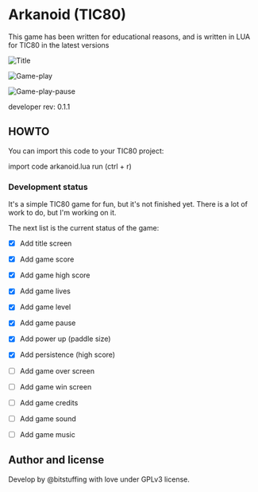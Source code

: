 # Arkanoid (TIC80) 

This game has been written for educational reasons, 
and is written in LUA for TIC80 in the latest versions 

![Title](https://i.ibb.co/P1FHs9P/Captura-desde-2023-03-31-18-24-18.png)

![Game-play](https://i.ibb.co/6W56dds/Captura-desde-2023-03-31-18-24-10.png)

![Game-play-pause](https://i.ibb.co/r2KBhK2/Captura-desde-2023-04-01-12-58-51.png)

developer rev: 0.1.1

## HOWTO

You can import this code to your TIC80 project:

import code arkanoid.lua
run (ctrl + r)

### Development status

It's a simple TIC80 game for fun, but it's not finished yet. There is a lot of work to do, but I'm working on it.

The next list is the current status of the game:

- [x] Add title screen
- [x] Add game score
- [x] Add game high score
- [x] Add game lives
- [x] Add game level
- [x] Add game pause
- [x] Add power up (paddle size)
- [x] Add persistence (high score)
- [ ] Add game over screen
- [ ] Add game win screen
- [ ] Add game credits
- [ ] Add game sound
- [ ] Add game music


## Author and license 

Develop by @bitstuffing with love under GPLv3 license.

